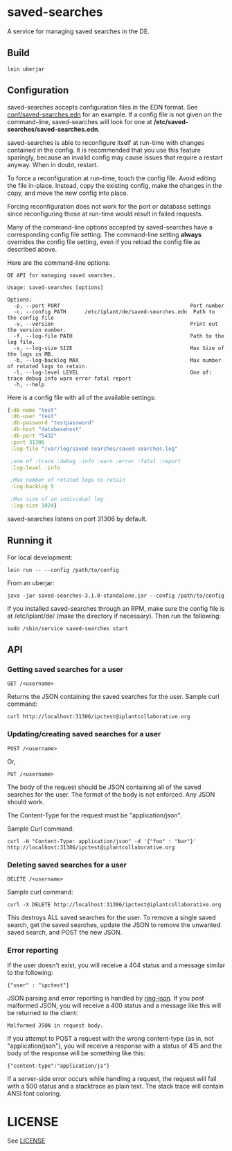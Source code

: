 # saved-searches

A service for managing saved searches in the DE.

## Build

    lein uberjar

## Configuration

saved-searches accepts configuration files in the EDN format. See [conf/saved-searches.edn](conf/saved-searches.edn) for an example. If a config file is not given on the command-line, saved-searches will look for one at __/etc/saved-searches/saved-searches.edn__.

saved-searches is able to reconfigure itself at run-time with changes contained in the config. It is recommended that you use this feature sparingly, because an invalid config may cause issues that require a restart anyway. When in doubt, restart.

To force a reconfiguration at run-time, touch the config file. Avoid editing the file in-place. Instead, copy the existing config, make the changes in the copy, and move the new config into place.

Forcing reconfiguration does not work for the port or database settings since reconfiguring those at run-time would result in failed requests.

Many of the command-line options accepted by saved-searches have a corresponding config file setting. The command-line setting __always__ overrides the config file setting, even if you reload the config file as described above.

Here are the command-line options:

    DE API for managing saved searches.

    Usage: saved-searches [options]

    Options:
      -p, --port PORT                                          Port number
      -c, --config PATH      /etc/iplant/de/saved-searches.edn  Path to the config file
      -v, --version                                            Print out the version number.
      -f, --log-file PATH                                      Path to the log file.
      -s, --log-size SIZE                                      Max Size of the logs in MB.
      -b, --log-backlog MAX                                    Max number of rotated logs to retain.
      -l, --log-level LEVEL                                    One of: trace debug info warn error fatal report
      -h, --help

Here is a config file with all of the available settings:
```clojure
{:db-name "test"
 :db-user "test"
 :db-password "testpassword"
 :db-host "databasehost"
 :db-port "5432"
 :port 31306
 :log-file "/var/log/saved-searches/saved-searches.log"

 ;one of :trace :debug :info :warn :error :fatal :report
 :log-level :info

 ;Max number of rotated logs to retain
 :log-backlog 5

 ;Max size of an individual log
 :log-size 1024}
```

saved-searches listens on port 31306 by default.

## Running it

For local development:

    lein run -- --config /path/to/config

From an uberjar:

    java -jar saved-searches-3.1.0-standalone.jar --config /path/to/config

If you installed saved-searches through an RPM, make sure the config file is at /etc/iplant/de/ (make the directory if necessary). Then run the following:

    sudo /sbin/service saved-searches start


## API

### Getting saved searches for a user

    GET /<username>

Returns the JSON containing the saved searches for the user. Sample curl command:

    curl http://localhost:31306/ipctest@iplantcollaborative.org


### Updating/creating saved searches for a user

    POST /<username>

Or,

    PUT /<username>

The body of the request should be JSON containing all of the saved searches for the user. The format of the body is not enforced. Any JSON should work.

The Content-Type for the request must be "application/json".

Sample Curl command:

    curl -H "Content-Type: application/json" -d '{"foo" : "bar"}' http://localhost:31306/ipctest@iplantcollaborative.org


### Deleting saved searches for a user

    DELETE /<username>

Sample curl command:

    curl -X DELETE http://localhost:31306/ipctest@iplantcollaborative.org

This destroys ALL saved searches for the user. To remove a single saved search, get the saved searches, update the JSON to remove the unwanted saved search, and POST the new JSON.

### Error reporting

If the user doesn't exist, you will receive a 404 status and a message similar to the following:

    {"user" : "ipctest"}

JSON parsing and error reporting is handled by [ring-json](https://github.com/ring-clojure/ring-json). If you post malformed JSON, you will receive a 400 status and a message like this will be returned to the client:

    Malformed JSON in request body.

If you attempt to POST a request with the wrong content-type (as in, not "application/json"), you will receive a response with a status of 415 and the body of the response will be something like this:

    {"content-type":"application/js"}

If a server-side error occurs while handling a request, the request will fail with a 500 status and a stacktrace as plain text. The stack trace will contain ANSI font coloring.


# LICENSE

See [LICENSE](LICENSE)

